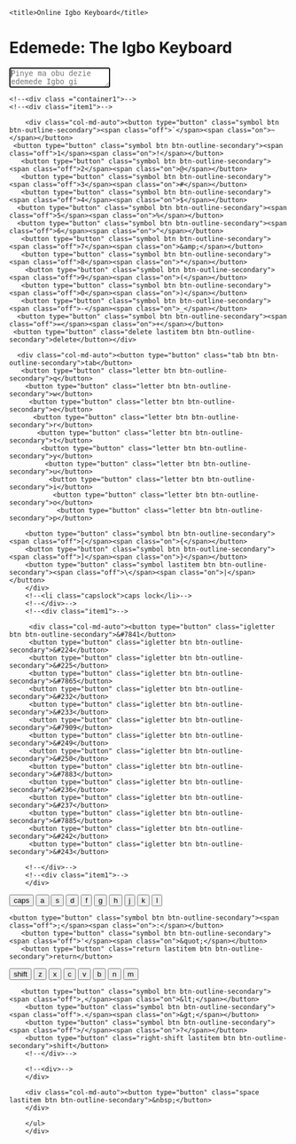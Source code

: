 <!DOCTYPE html PUBLIC "-//W3C//DTD XHTML 1.0 Strict//EN" "https://www.w3.org/TR/xhtml1/DTD/xhtml1-strict.dtd">
<html xmlns="http://www.w3.org/1999/xhtml" xml:lang="en" lang="en">
<head>
    <meta http-equiv="Content-Type" content="text/html; charset=UTF-8" />
     <meta name="viewport" content="width=device-width, initial-scale=1.0">
	 	<link rel="stylesheet" href="https://stackpath.bootstrapcdn.com/bootstrap/4.3.1/css/bootstrap.min.css" integrity="sha384-ggOyR0iXCbMQv3Xipma34MD+dH/1fQ784/j6cY/iJTQUOhcWr7x9JvoRxT2MZw1T" crossorigin="anonymous">
	<link rel="stylesheet" type="text/css" href="style_new.css" />
	
	<title>Online Igbo Keyboard</title>	
</head>
<body>

<div class="wrapper">
  <h1>Edemede: The Igbo Keyboard</h1>
  <textarea name="the-textarea" id="write" placeholder="Pinye ma obu dezie edemede Igbo gi ebea...| Type or Edit your Igbo work..."autofocus></textarea>
  <!--<div id="the-count">
    <span id="current">0</span>
    <span id="maximum">/ 300</span>
  </div>-->
</div>
      <!--Body content-->

<div class="wrapper">
<div class = "row" id ="keyboard">

	<!--<div class ="container1">-->
	<!--<div class="item1">-->

        <div class="col-md-auto"><button type="button" class="symbol btn btn-outline-secondary"><span class="off">`</span><span class="on">~</span></button>
     <button type="button" class="symbol btn btn-outline-secondary"><span class="off">1</span><span class="on">!</span></button>
       <button type="button" class="symbol btn btn-outline-secondary"><span class="off">2</span><span class="on">@</span></button>
       <button type="button" class="symbol btn btn-outline-secondary"><span class="off">3</span><span class="on">#</span></button>
       <button type="button" class="symbol btn btn-outline-secondary"><span class="off">4</span><span class="on">$</span></button>
      <button type="button" class="symbol btn btn-outline-secondary"><span class="off">5</span><span class="on">%</span></button>
      <button type="button" class="symbol btn btn-outline-secondary"><span class="off">6</span><span class="on">^</span></button>
       <button type="button" class="symbol btn btn-outline-secondary"><span class="off">7</span><span class="on">&amp;</span></button>
       <button type="button" class="symbol btn btn-outline-secondary"><span class="off">8</span><span class="on">*</span></button>
        <button type="button" class="symbol btn btn-outline-secondary"><span class="off">9</span><span class="on">(</span></button>
       <button type="button" class="symbol btn btn-outline-secondary"><span class="off">0</span><span class="on">)</span></button>
       <button type="button" class="symbol btn btn-outline-secondary"><span class="off">-</span><span class="on">_</span></button>
      <button type="button" class="symbol btn btn-outline-secondary"><span class="off">=</span><span class="on">+</span></button>
     <button type="button" class="delete lastitem btn btn-outline-secondary">delete</button></div>
</div>
		<!--</div>-->
		<!--<div class="item1">-->
<div class="row" id="keyboard">

      <div class="col-md-auto"><button type="button" class="tab btn btn-outline-secondary">tab</button>
       <button type="button" class="letter btn btn-outline-secondary">q</button>
	    <button type="button" class="letter btn btn-outline-secondary">w</button>
		 <button type="button" class="letter btn btn-outline-secondary">e</button>
		  <button type="button" class="letter btn btn-outline-secondary">r</button>
		   <button type="button" class="letter btn btn-outline-secondary">t</button>
		    <button type="button" class="letter btn btn-outline-secondary">y</button>
			 <button type="button" class="letter btn btn-outline-secondary">u</button>
			  <button type="button" class="letter btn btn-outline-secondary">i</button>
			   <button type="button" class="letter btn btn-outline-secondary">o</button>
			    <button type="button" class="letter btn btn-outline-secondary">p</button>
       
        <button type="button" class="symbol btn btn-outline-secondary"><span class="off">[</span><span class="on">{</span></button>
        <button type="button" class="symbol btn btn-outline-secondary"><span class="off">]</span><span class="on">}</span></button>
        <button type="button" class="symbol lastitem btn btn-outline-secondary"><span class="off">\</span><span class="on">|</span></button>
		</div>
        <!--<li class="capslock">caps lock</li>-->
		<!--</div>-->
		<!--<div class="item1">-->
		
</div>
<div class="row" id="keyboard">

		 <div class="col-md-auto"><button type="button" class="igletter btn btn-outline-secondary">&#7841</button>
		 <button type="button" class="igletter btn btn-outline-secondary">&#224</button>
		 <button type="button" class="igletter btn btn-outline-secondary">&#225</button>
		 <button type="button" class="igletter btn btn-outline-secondary">&#7865</button>
		 <button type="button" class="igletter btn btn-outline-secondary">&#232</button>
		 <button type="button" class="igletter btn btn-outline-secondary">&#233</button>
		 <button type="button" class="igletter btn btn-outline-secondary">&#7909</button>
		 <button type="button" class="igletter btn btn-outline-secondary">&#249</button>
		 <button type="button" class="igletter btn btn-outline-secondary">&#250</button>
		 <button type="button" class="igletter btn btn-outline-secondary">&#7883</button>
		 <button type="button" class="igletter btn btn-outline-secondary">&#236</button>
		 <button type="button" class="igletter btn btn-outline-secondary">&#237</button>
		 <button type="button" class="igletter btn btn-outline-secondary">&#7885</button>
		 <button type="button" class="igletter btn btn-outline-secondary">&#242</button>
		 <button type="button" class="igletter btn btn-outline-secondary">&#243</button>
		 
		<!--</div>-->
		<!--<div class="item1">-->
		</div>
</div>
<div class="row" id="keyboard">
		 <div class="col-md-auto"><button type="button" class="capslock btn btn-outline-secondary">caps</button>
		<button type="button" class="letter btn btn-outline-secondary">a</button>
		<button type="button" class="letter btn btn-outline-secondary">s</button>
		<button type="button" class="letter btn btn-outline-secondary">d</button>
		<button type="button" class="letter btn btn-outline-secondary">f</button>
		<button type="button" class="letter btn btn-outline-secondary">g</button>
		<button type="button" class="letter btn btn-outline-secondary">h</button>
		<button type="button" class="letter btn btn-outline-secondary">j</button>
		<button type="button" class="letter btn btn-outline-secondary">k</button>
		<button type="button" class="letter btn btn-outline-secondary">l</button>
      
    <button type="button" class="symbol btn btn-outline-secondary"><span class="off">;</span><span class="on">:</span></button>
       <button type="button" class="symbol btn btn-outline-secondary"><span class="off">'</span><span class="on">&quot;</span></button>
       <button type="button" class="return lastitem btn btn-outline-secondary">return</button>
</div>
</div>
<div class="row" id="keyboard">
		<div class="col-md-auto"><button type="button" class="left-shift btn btn-outline-secondary">shift</button>
        <button type="button" class="letter btn btn-outline-secondary">z</button>
		<button type="button" class="letter btn btn-outline-secondary">x</button>
		<button type="button" class="letter btn btn-outline-secondary">c</button>
		<button type="button" class="letter btn btn-outline-secondary">v</button>
		<button type="button" class="letter btn btn-outline-secondary">b</button>
		<button type="button" class="letter btn btn-outline-secondary">n</button>
		<button type="button" class="letter btn btn-outline-secondary">m</button>
       
       <button type="button" class="symbol btn btn-outline-secondary"><span class="off">,</span><span class="on">&lt;</span></button>
        <button type="button" class="symbol btn btn-outline-secondary"><span class="off">.</span><span class="on">&gt;</span></button>
        <button type="button" class="symbol btn btn-outline-secondary"><span class="off">/</span><span class="on">?</span></button>
        <button type="button" class="right-shift lastitem btn btn-outline-secondary">shift</button>
		<!--</div>-->

		<!--<div>-->
		</div>
</div>
<div class="row" id="keyboard">

        <div class="col-md-auto"><button type="button" class="space lastitem btn btn-outline-secondary">&nbsp;</button>
		</div>
</div>
		<!--</div>-->
		
		</ul>
		</div>
		
    

<!--</div>
</div>-->

   
  


<script type="text/javascript" src="http://ajax.googleapis.com/ajax/libs/jquery/1.3.2/jquery.min.js"></script>
<script type="text/javascript" src="keyboard1.js"></script>
<script src="https://code.jquery.com/jquery-3.3.1.slim.min.js" integrity="sha384-q8i/X+965DzO0rT7abK41JStQIAqVgRVzpbzo5smXKp4YfRvH+8abtTE1Pi6jizo" crossorigin="anonymous"></script>
</body>
</html>
